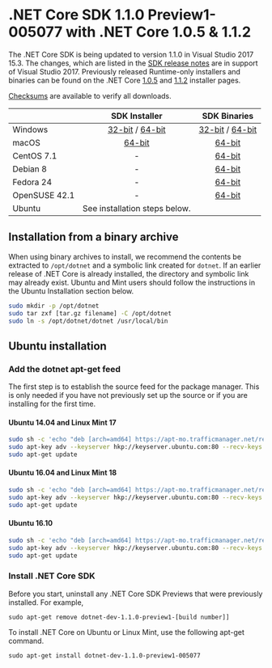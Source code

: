 # .NET Core SDK 1.1.0 Preview1-005077 with .NET Core 1.0.5 & 1.1.2

The .NET Core SDK is being updated to version 1.1.0 in Visual Studio 2017 15.3. The changes, which are listed in the [SDK release notes](https://github.com/dotnet/cli/releases/tag/v1.1.0-preview1-005077) are in support of Visual Studio 2017. Previously released Runtime-only installers and binaries can be found on the .NET Core [1.0.5](1.0.5-download.md) and [1.1.2](1.1.2-download.md) installer pages.

[Checksums](https://dotnetcli.blob.core.windows.net/dotnet/checksums/sdk-1.1.0-preview1-005077-SHA.txt) are available to verify all downloads.

|                         | SDK Installer                                                                                                        | SDK Binaries                                             |
| ----------------------- | :----------------------------------------------:                                                                     | :----------------------------------------------:         |
| Windows                 | [32-bit](http://download.microsoft.com/download/0/A/4/0A4563C2-B51F-49E5-BDAC-EE13566F1891/dotnet-dev-win-x86.1.1.0-preview1-005077.exe) / [64-bit](http://download.microsoft.com/download/0/A/4/0A4563C2-B51F-49E5-BDAC-EE13566F1891/dotnet-dev-win-x64.1.1.0-preview1-005077.exe)  | [32-bit](http://download.microsoft.com/download/3/5/C/35CD1308-BACB-4205-B998-3477F9EF5D0C/dotnet-dev-win-x86.1.1.0-preview1-005077.zip) / [64-bit](http://download.microsoft.com/download/3/5/C/35CD1308-BACB-4205-B998-3477F9EF5D0C/dotnet-dev-win-x64.1.1.0-preview1-005077.zip)
| macOS                   | [64-bit](http://download.microsoft.com/download/0/A/4/0A4563C2-B51F-49E5-BDAC-EE13566F1891/dotnet-dev-osx-x64.1.1.0-preview1-005077.pkg)                                                             | [64-bit](http://download.microsoft.com/download/3/5/C/35CD1308-BACB-4205-B998-3477F9EF5D0C/dotnet-dev-osx-x64.1.1.0-preview1-005077.tar.gz) |
| CentOS 7.1              | -                                                                                                                    | [64-bit](http://download.microsoft.com/download/3/5/C/35CD1308-BACB-4205-B998-3477F9EF5D0C/dotnet-dev-centos-x64.1.1.0-preview1-005077.tar.gz) |
| Debian 8                | -                                                                                                                    | [64-bit](http://download.microsoft.com/download/3/5/C/35CD1308-BACB-4205-B998-3477F9EF5D0C/dotnet-dev-debian-x64.1.1.0-preview1-005077.tar.gz) |
| Fedora 24               | -                                                                                                                    | [64-bit](http://download.microsoft.com/download/3/5/C/35CD1308-BACB-4205-B998-3477F9EF5D0C/dotnet-dev-fedora.24-x64.1.1.0-preview1-005077.tar.gz) |
| OpenSUSE 42.1           | -                                                                                                                    | [64-bit](http://download.microsoft.com/download/3/5/C/35CD1308-BACB-4205-B998-3477F9EF5D0C/dotnet-dev-opensuse.42.1-x64.1.1.0-preview1-005077.tar.gz) |
| Ubuntu | See installation steps below.                                                              |  |

## Installation from a binary archive

When using binary archives to install, we recommend the contents be extracted to `/opt/dotnet` and a symbolic link created for `dotnet`. If an earlier release of .NET Core is already installed, the directory and symbolic link may already exist. Ubuntu and Mint users should follow the instructions in the Ubuntu Installation section below.

```bash
sudo mkdir -p /opt/dotnet
sudo tar zxf [tar.gz filename] -C /opt/dotnet
sudo ln -s /opt/dotnet/dotnet /usr/local/bin
```

## Ubuntu installation

### Add the dotnet apt-get feed

The first step is to establish the source feed for the package manager. This is only needed if you have not previously set up the source or if you are installing for the first time.

#### Ubuntu 14.04 and Linux Mint 17

```bash
sudo sh -c 'echo "deb [arch=amd64] https://apt-mo.trafficmanager.net/repos/dotnet-release/ trusty main" > /etc/apt/sources.list.d/dotnetdev.list'
sudo apt-key adv --keyserver hkp://keyserver.ubuntu.com:80 --recv-keys 417A0893
sudo apt-get update
```

#### Ubuntu 16.04 and Linux Mint 18

```bash
sudo sh -c 'echo "deb [arch=amd64] https://apt-mo.trafficmanager.net/repos/dotnet-release/ xenial main" > /etc/apt/sources.list.d/dotnetdev.list'
sudo apt-key adv --keyserver hkp://keyserver.ubuntu.com:80 --recv-keys 417A0893
sudo apt-get update
```

#### Ubuntu 16.10

```bash
sudo sh -c 'echo "deb [arch=amd64] https://apt-mo.trafficmanager.net/repos/dotnet-release/ yakkety main" > /etc/apt/sources.list.d/dotnetdev.list'
sudo apt-key adv --keyserver hkp://keyserver.ubuntu.com:80 --recv-keys 417A0893
sudo apt-get update
```

### Install .NET Core SDK

Before you start, uninstall any .NET Core SDK Previews that were previously installed. For example,

```
sudo apt-get remove dotnet-dev-1.1.0-preview1-[build number]]
```

To install .NET Core on Ubuntu or Linux Mint, use the following apt-get command.

```
sudo apt-get install dotnet-dev-1.1.0-preview1-005077
```